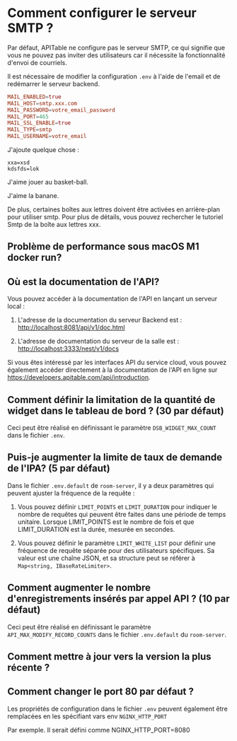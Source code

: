 # Comment configurer le serveur SMTP ?

Par défaut, APITable ne configure pas le serveur SMTP, ce qui signifie que vous ne pouvez pas inviter des utilisateurs car il nécessite la fonctionnalité d'envoi de courriels.

Il est nécessaire de modifier la configuration `.env` à l'aide de l'email et de redémarrer le serveur backend.

```conf
MAIL_ENABLED=true
MAIL_HOST=smtp.xxx.com
MAIL_PASSWORD=votre_email_password
MAIL_PORT=465
MAIL_SSL_ENABLE=true
MAIL_TYPE=smtp
MAIL_USERNAME=votre_email
```

J'ajoute quelque chose :

```
xxa=xsd
kdsfds=lok
```

J'aime jouer au basket-ball.

J'aime la banane.

De plus, certaines boîtes aux lettres doivent être activées en arrière-plan pour utiliser smtp. Pour plus de détails, vous pouvez rechercher le tutoriel Smtp de la boîte aux lettres xxx.


## Problème de performance sous macOS M1 docker run?

## Où est la documentation de l'API?

Vous pouvez accéder à la documentation de l'API en lançant un serveur local :

1. L'adresse de la documentation du serveur Backend est : <http://localhost:8081/api/v1/doc.html>

2. L'adresse de documentation du serveur de la salle est : <http://localhost:3333/nest/v1/docs>

Si vous êtes intéressé par les interfaces API du service cloud, vous pouvez également accéder directement à la documentation de l'API en ligne sur <https://developers.apitable.com/api/introduction>.

## Comment définir la limitation de la quantité de widget dans le tableau de bord ? (30 par défaut)

Ceci peut être réalisé en définissant le paramètre `DSB_WIDGET_MAX_COUNT` dans le fichier `.env`.

## Puis-je augmenter la limite de taux de demande de l'IPA? (5 par défaut)

Dans le fichier `.env.default` de `room-server`, il y a deux paramètres qui peuvent ajuster la fréquence de la requête :

1. Vous pouvez définir `LIMIT_POINTS` et `LIMIT_DURATION` pour indiquer le nombre de requêtes qui peuvent être faites dans une période de temps unitaire. Lorsque LIMIT_POINTS est le nombre de fois et que LIMIT_DURATION est la durée, mesurée en secondes.

2. Vous pouvez définir le paramètre `LIMIT_WHITE_LIST` pour définir une fréquence de requête séparée pour des utilisateurs spécifiques. Sa valeur est une chaîne JSON, et sa structure peut se référer à `Map<string, IBaseRateLimiter>`.

## Comment augmenter le nombre d'enregistrements insérés par appel API ? (10 par défaut)

Ceci peut être réalisé en définissant le paramètre `API_MAX_MODIFY_RECORD_COUNTS` dans le fichier `.env.default` du `room-server`.


## Comment mettre à jour vers la version la plus récente ?


## Comment changer le port 80 par défaut ?

Les propriétés de configuration dans le fichier `.env` peuvent également être remplacées en les spécifiant vars env `NGINX_HTTP_PORT`

Par exemple. Il serait défini comme NGINX_HTTP_PORT=8080

